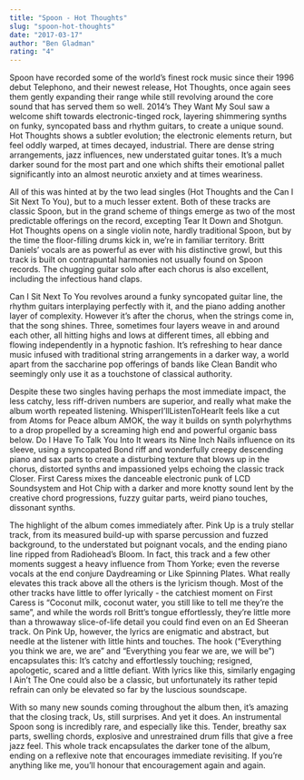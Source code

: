 ```yaml
---
title: "Spoon - Hot Thoughts"
slug: "spoon-hot-thoughts"
date: "2017-03-17"
author: "Ben Gladman"
rating: "4"
---
```


Spoon have recorded some of the world’s finest rock music since their 1996 debut Telephono, and their newest release, Hot Thoughts, once again sees them gently expanding their range while still revolving around the core sound that has served them so well. 2014’s They Want My Soul saw a welcome shift towards electronic-tinged rock, layering shimmering synths on funky, syncopated bass and rhythm guitars, to create a unique sound. Hot Thoughts shows a subtler evolution; the electronic elements return, but feel oddly warped, at times decayed, industrial. There are dense string arrangements, jazz influences, new understated guitar tones. It’s a much darker sound for the most part and one which shifts their emotional pallet significantly into an almost neurotic anxiety and at times weariness.

All of this was hinted at by the two lead singles (Hot Thoughts and the Can I Sit Next To You), but to a much lesser extent. Both of these tracks are classic Spoon, but in the grand scheme of things emerge as two of the most predictable offerings on the record, excepting Tear It Down and Shotgun. Hot Thoughts opens on a single violin note, hardly traditional Spoon, but by the time the floor-filling drums kick in, we’re in familiar territory. Britt Daniels’ vocals are as powerful as ever with his distinctive growl, but this track is built on contrapuntal harmonies not usually found on Spoon records. The chugging guitar solo after each chorus is also excellent, including the infectious hand claps.

Can I Sit Next To You revolves around a funky syncopated guitar line, the rhythm guitars interplaying perfectly with it, and the piano adding another layer of complexity. However it’s after the chorus, when the strings come in, that the song shines. Three, sometimes four layers weave in and around each other, all hitting highs and lows at different times, all ebbing and flowing independently in a hypnotic fashion. It’s refreshing to hear dance music infused with traditional string arrangements in a darker way, a world apart from the saccharine pop offerings of bands like Clean Bandit who seemingly only use it as a touchstone of classical authority.

Despite these two singles having perhaps the most immediate impact, the less catchy, less riff-driven numbers are superior, and really what make the album worth repeated listening. WhisperI’llListenToHearIt feels like a cut from Atoms for Peace album AMOK, the way it builds on synth polyrhythms to a drop propelled by a screaming high end and powerful organic bass below. Do I Have To Talk You Into It wears its Nine Inch Nails influence on its sleeve, using a syncopated Bond riff and wonderfully creepy descending piano and sax parts to create a disturbing texture that blows up in the chorus, distorted synths and impassioned yelps echoing the classic track Closer. First Caress mixes the danceable electronic punk of LCD Soundsystem and Hot Chip with a darker and more knotty sound lent by the creative chord progressions, fuzzy guitar parts, weird piano touches, dissonant synths.

The highlight of the album comes immediately after. Pink Up is a truly stellar track, from its measured build-up with sparse percussion and fuzzed background, to the understated but poignant vocals, and the ending piano line ripped from Radiohead’s Bloom. In fact, this track and a few other moments suggest a heavy influence from Thom Yorke; even the reverse vocals at the end conjure Daydreaming or Like Spinning Plates. What really elevates this track above all the others is the lyricism though. Most of the other tracks have little to offer lyrically - the catchiest moment on First Caress is “Coconut milk, coconut water, you still like to tell me they’re the same”, and while the words roll Britt’s tongue effortlessly, they’re little more than a throwaway slice-of-life detail you could find even on an Ed Sheeran track. On Pink Up, however, the lyrics are enigmatic and abstract, but needle at the listener with little hints and touches. The hook (“Everything you think we are, we are” and “Everything you fear we are, we will be”) encapsulates this: It’s catchy and effortlessly touching; resigned, apologetic, scared and a little defiant. With lyrics like this, similarly engaging I Ain’t The One could also be a classic, but unfortunately its rather tepid refrain can only be elevated so far by the luscious soundscape.

With so many new sounds coming throughout the album then, it’s amazing that the closing track, Us, still surprises. And yet it does. An instrumental Spoon song is incredibly rare, and especially like this. Tender, breathy sax parts, swelling chords, explosive and unrestrained drum fills that give a free jazz feel. This whole track encapsulates the darker tone of the album, ending on a reflexive note that encourages immediate revisiting. If you’re anything like me, you’ll honour that encouragement again and again.
